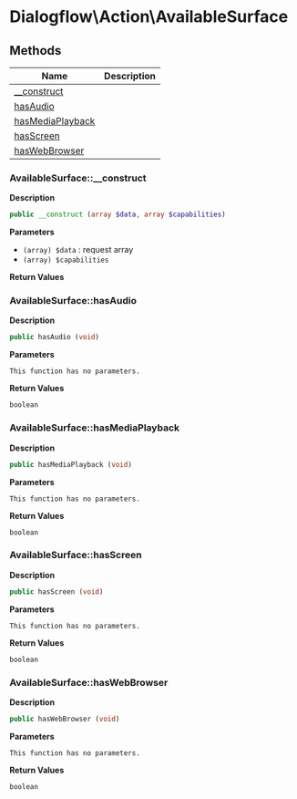 # Dialogflow\Action\AvailableSurface  







## Methods

| Name | Description |
|------|-------------|
|[__construct](#availablesurface__construct)||
|[hasAudio](#availablesurfacehasaudio)||
|[hasMediaPlayback](#availablesurfacehasmediaplayback)||
|[hasScreen](#availablesurfacehasscreen)||
|[hasWebBrowser](#availablesurfacehaswebbrowser)||




### AvailableSurface::__construct  

**Description**

```php
public __construct (array $data, array $capabilities)
```

 

 

**Parameters**

* `(array) $data`
: request array  
* `(array) $capabilities`

**Return Values**




### AvailableSurface::hasAudio  

**Description**

```php
public hasAudio (void)
```

 

 

**Parameters**

`This function has no parameters.`

**Return Values**

`boolean`





### AvailableSurface::hasMediaPlayback  

**Description**

```php
public hasMediaPlayback (void)
```

 

 

**Parameters**

`This function has no parameters.`

**Return Values**

`boolean`





### AvailableSurface::hasScreen  

**Description**

```php
public hasScreen (void)
```

 

 

**Parameters**

`This function has no parameters.`

**Return Values**

`boolean`





### AvailableSurface::hasWebBrowser  

**Description**

```php
public hasWebBrowser (void)
```

 

 

**Parameters**

`This function has no parameters.`

**Return Values**

`boolean`




